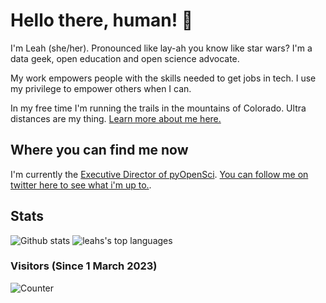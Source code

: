 # Hello there, human! 👋
I'm Leah (she/her). Pronounced like lay-ah you know like star wars?
I'm a data geek, open education and open science advocate. 

My work empowers people with the skills needed to get jobs in tech.
I use my privilege to empower others when I can.

In my free time I'm running the trails in the mountains of Colorado.
Ultra distances are my thing.
[Learn more about me here.](https://www.leahwasser.com)

## Where you can find me now

I'm currently the [Executive Director of pyOpenSci](https://www.pyopensci.org).
[You can follow me on twitter here to see what i'm up to.](https://www.twitter.com/leahawasser).
 

## Stats

![Github stats](https://github-readme-stats.vercel.app/api?username=lwasser&theme=aura&hide_title=true&show_icons=true&include_all_commits=true&count_private=true)
![leahs's top languages](https://github-readme-stats.vercel.app/api/top-langs/?username=lwasser&theme=aura&hide_title=true&layout=compact&langs_count=10&hide=html)
<!--
**lwasser/lwasser** is a ✨ _special_ ✨ repository because its `README.md` (this file) appears on your GitHub profile.

Here are some ideas to get you started:

- 🔭 I’m currently working on ...
- 🌱 I’m currently learning ...
- 👯 I’m looking to collaborate on ...
- 🤔 I’m looking for help with ...
- 💬 Ask me about ...
- 📫 How to reach me: ...
- 😄 Pronouns: ...
- ⚡ Fun fact: ...
-->

### Visitors (Since 1 March 2023)

![Counter](https://count.getloli.com/get/@lwasser?theme=rule34)
